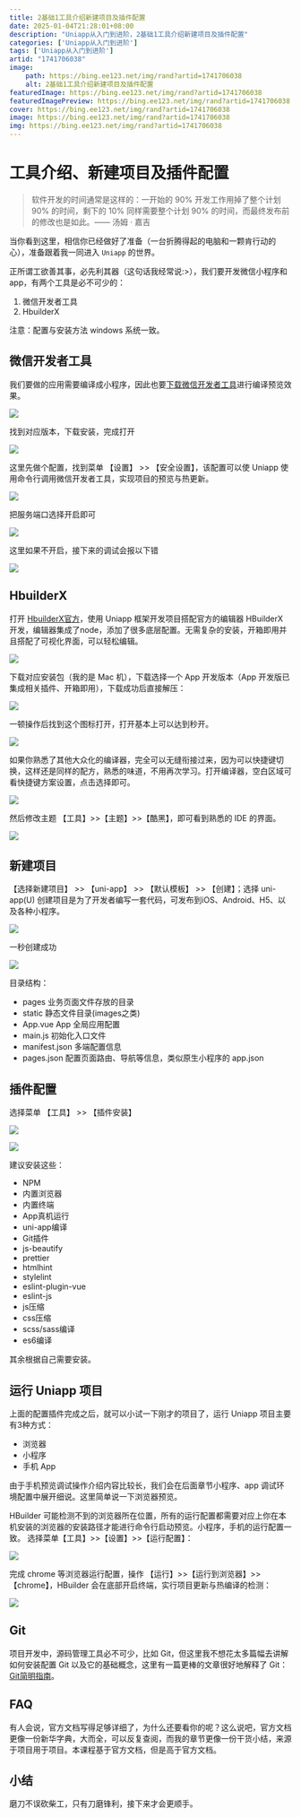 ```yaml
---
title: 2基础1工具介绍新建项目及插件配置
date: 2025-01-04T21:28:01+08:00
description: "Uniapp从入门到进阶，2基础1工具介绍新建项目及插件配置"
categories: ['Uniapp从入门到进阶']
tags: ['Uniapp从入门到进阶']
artid: "1741706038"
image:
    path: https://bing.ee123.net/img/rand?artid=1741706038
    alt: 2基础1工具介绍新建项目及插件配置
featuredImage: https://bing.ee123.net/img/rand?artid=1741706038
featuredImagePreview: https://bing.ee123.net/img/rand?artid=1741706038
cover: https://bing.ee123.net/img/rand?artid=1741706038
image: https://bing.ee123.net/img/rand?artid=1741706038
img: https://bing.ee123.net/img/rand?artid=1741706038
---
```


# 工具介绍、新建项目及插件配置

> 软件开发的时间通常是这样的：一开始的 90% 开发工作用掉了整个计划 90% 的时间，剩下的 10% 同样需要整个计划 90% 的时间，而最终发布前的修改也是如此。—— 汤姆 · 嘉吉

当你看到这里，相信你已经做好了准备（一台折腾得起的电脑和一颗肯行动的心），准备跟着我一同进入 `Uniapp` 的世界。

正所谓工欲善其事，必先利其器（这句话我经常说:>），我们要开发微信小程序和app，有两个工具是必不可少的：

1. 微信开发者工具  
2. HbuilderX  

注意：配置与安装方法 windows 系统一致。

## 微信开发者工具

我们要做的应用需要编译成小程序，因此也要[下载微信开发者工具](https://developers.weixin.qq.com/miniprogram/dev/devtools/download.html)进行编译预览效果。

![](https://p1-jj.byteimg.com/tos-cn-i-t2oaga2asx/gold-user-assets/2019/11/1/16e2500c9b7bd820~tplv-t2oaga2asx-image.image)

找到对应版本，下载安装，完成打开

![](https://p1-jj.byteimg.com/tos-cn-i-t2oaga2asx/gold-user-assets/2019/11/1/16e2501694963ccb~tplv-t2oaga2asx-image.image)

这里先做个配置，找到菜单 【设置】 >> 【安全设置】，该配置可以使 Uniapp 使用命令行调用微信开发者工具，实现项目的预览与热更新。

![](https://p1-jj.byteimg.com/tos-cn-i-t2oaga2asx/gold-user-assets/2019/11/1/16e2501e1beaed48~tplv-t2oaga2asx-image.image)

把服务端口选择开启即可

![](https://p1-jj.byteimg.com/tos-cn-i-t2oaga2asx/gold-user-assets/2019/11/1/16e250237ffdc3de~tplv-t2oaga2asx-image.image)

这里如果不开启，接下来的调试会报以下错

![](https://p1-jj.byteimg.com/tos-cn-i-t2oaga2asx/gold-user-assets/2019/11/1/16e2502621dc02ce~tplv-t2oaga2asx-image.image)


## HbuilderX 

打开 [HbuilderX官方](https://www.dcloud.io/hbuilderx.html)，使用 Uniapp  框架开发项目搭配官方的编辑器 HBuilderX 开发，编辑器集成了node，添加了很多底层配置。无需复杂的安装，开箱即用并且搭配了可视化界面，可以轻松编辑。

![](https://p1-jj.byteimg.com/tos-cn-i-t2oaga2asx/gold-user-assets/2019/11/1/16e25029be183416~tplv-t2oaga2asx-image.image)

下载对应安装包（我的是 Mac 机），下载选择一个 App 开发版本（App 开发版已集成相关插件、开箱即用），下载成功后直接解压：

![](https://p1-jj.byteimg.com/tos-cn-i-t2oaga2asx/gold-user-assets/2019/11/1/16e2502eea440c0a~tplv-t2oaga2asx-image.image)

一顿操作后找到这个图标打开，打开基本上可以达到秒开。

![](https://p1-jj.byteimg.com/tos-cn-i-t2oaga2asx/gold-user-assets/2019/11/1/16e250312d9acee3~tplv-t2oaga2asx-image.image)

如果你熟悉了其他大众化的编译器，完全可以无缝衔接过来，因为可以快捷键切换，这样还是同样的配方，熟悉的味道，不用再次学习。打开编译器，空白区域可看快捷键方案设置，点击选择即可。

![](https://p1-jj.byteimg.com/tos-cn-i-t2oaga2asx/gold-user-assets/2019/11/18/16e7cfcb088bdccd~tplv-t2oaga2asx-image.image)

然后修改主题 【工具】>>【主题】>>【酷黑】，即可看到熟悉的 IDE 的界面。

![](https://p1-jj.byteimg.com/tos-cn-i-t2oaga2asx/gold-user-assets/2019/11/1/16e2503369f895eb~tplv-t2oaga2asx-image.image)

## 新建项目

【选择新建项目】 >> 【uni-app】 >> 【默认模板】 >> 【创建】；选择 uni-app(U) 创建项目是为了开发者编写一套代码，可发布到iOS、Android、H5、以及各种小程序。

![](https://p6-juejin.byteimg.com/tos-cn-i-k3u1fbpfcp/c999c7565e734c47839fb7b072bef322~tplv-k3u1fbpfcp-watermark.image?)

一秒创建成功

![](https://p1-jj.byteimg.com/tos-cn-i-t2oaga2asx/gold-user-assets/2019/11/1/16e24ff9608057e1~tplv-t2oaga2asx-image.image)

目录结构：
* pages     业务页面文件存放的目录
* static    静态文件目录(images之类) 
* App.vue   App 全局应用配置
* main.js   初始化入口文件
* manifest.json  多端配置信息
* pages.json  配置页面路由、导航等信息，类似原生小程序的 app.json


## 插件配置

选择菜单 【工具】 >> 【插件安装】

![](https://p1-jj.byteimg.com/tos-cn-i-t2oaga2asx/gold-user-assets/2019/11/1/16e25041f91dc602~tplv-t2oaga2asx-image.image)

![](https://p1-jj.byteimg.com/tos-cn-i-t2oaga2asx/gold-user-assets/2019/11/1/16e25045e7ef124c~tplv-t2oaga2asx-image.image)

建议安装这些：
* NPM
* 内置浏览器
* 内置终端
* App真机运行
* uni-app编译
* Git插件
* js-beautify
* prettier
* htmlhint
* stylelint
* eslint-plugin-vue
* eslint-js
* js压缩
* css压缩
* scss/sass编译
* es6编译

其余根据自己需要安装。

## 运行 Uniapp 项目

上面的配置插件完成之后，就可以小试一下刚才的项目了，运行 Uniapp 项目主要有3种方式：

* 浏览器
* 小程序
* 手机 App

由于手机预览调试操作介绍内容比较长，我们会在后面章节小程序、app 调试环境配置中展开细说。这里简单说一下浏览器预览。

HBuilder 可能检测不到的浏览器所在位置，所有的运行配置都需要对应上你在本机安装的浏览器的安装路径才能进行命令行启动预览。小程序，手机的运行配置一致。
选择菜单【工具】>>【设置】>>【运行配置】：

![](https://p1-jj.byteimg.com/tos-cn-i-t2oaga2asx/gold-user-assets/2019/11/18/16e7cff4962660d7~tplv-t2oaga2asx-image.image)

完成 chrome 等浏览器运行配置，操作 【运行】>>【运行到浏览器】>>【chrome】，HBuilder 会在底部开启终端，实行项目更新与热编译的检测：

![](https://p1-jj.byteimg.com/tos-cn-i-t2oaga2asx/gold-user-assets/2019/11/18/16e7cff8ee784815~tplv-t2oaga2asx-image.image)

## Git

项目开发中，源码管理工具必不可少，比如 Git，但这里我不想花太多篇幅去讲解如何安装配置 Git 以及它的基础概念，这里有一篇更棒的文章很好地解释了 Git：[Git简明指南](http://rogerdudler.github.io/git-guide/index.zh.html)。

## FAQ

有人会说，官方文档写得足够详细了，为什么还要看你的呢？这么说吧，官方文档更像一份新华字典，大而全，可以反复查阅，而我的章节更像一份干货小结，来源于项目用于项目。本课程基于官方文档，但是高于官方文档。

## 小结

磨刀不误砍柴工，只有刀磨锋利，接下来才会更顺手。
